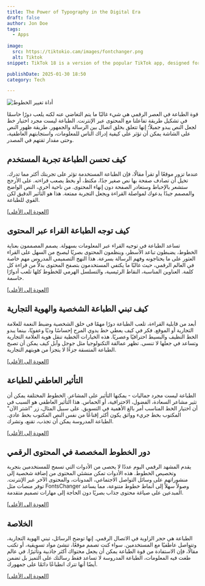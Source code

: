 ```yaml
---
title: The Power of Typography in the Digital Era
draft: false
author: Jon Doe 
tags:
  - Apps
  
image:
  src: https://tiktokio.cam/images/fontchanger.png
  alt: Tiktok
snippet: TikTok 18 is a version of the popular TikTok app, designed for users who want fewer restrictions on content.

publishDate: 2025-01-30 18:50
category: Tech

---
```


![أداة تغيير الخطوط](https://tiktokio.cam/images/fontchanger.png "FontChanger - أداة لتغيير الخطوط")

قوة الطباعة في العصر الرقمي هي شيء غالبًا ما يتم التغاضي عنه لكنه يلعب دورًا حاسمًا في تشكيل طريقة تفاعلنا مع المحتوى عبر الإنترنت. الطباعة ليست مجرد اختيار خط لجعل النص يبدو جميلاً؛ إنها تتعلق بخلق اتصال بين الرسالة والجمهور. طريقة ظهور النص على الشاشة يمكن أن تؤثر على كيفية إدراك الناس للمعلومات، واستجابتهم العاطفية، وحتى مقدار ثقتهم في المصدر.

<a id="top"></a>

## كيف تحسن الطباعة تجربة المستخدم ##
عندما تزور موقعًا أو تقرأ مقالًا، فإن الطباعة المستخدمة تؤثر على تجربتك أكثر مما تدرك. تخيل أن تصادف صفحة بها نص صغير جدًا، مكتظ، أو بخط يصعب قراءته. على الأرجح ستشعر بالإحباط وستغادر الصفحة دون إنهاء المحتوى. من ناحية أخرى، النص الواضح والمصمم جيدًا يدعوك لمواصلة القراءة ويجعل التجربة ممتعة. هذا هو التأثير الدقيق لكن القوي للطباعة.

<a href="#top">[العودة إلى الأعلى]</a>

## كيف توجه الطباعة القراء عبر المحتوى ##
تساعد الطباعة في توجيه القراء عبر المعلومات بسهولة. يصمم المصممون بعناية الخطوط، يضبطون تباعد الأسطر، وينظمون المحتوى بصريًا ليصبح من السهل على القراء العثور على ما يحتاجونه وفهم الرسالة بسرعة. هذا النهج التصميمي المدروس مهم خاصة في العالم الرقمي، حيث غالبًا ما يكتفي المستخدمون بتصفح المحتوى بدلاً من قراءة كل كلمة. العناوين المناسبة، النقاط الرئيسية، والتسلسل الهرمي للخطوط كلها تلعب أدوارًا حاسمة.

<a href="#top">[العودة إلى الأعلى]</a>

## كيف تبني الطباعة الشخصية والهوية التجارية ##
أبعد من قابلية القراءة، تلعب الطباعة دورًا مهمًا في خلق الشخصية وضبط النغمة للعلامة التجارية أو الموقع. فكر في كيف يعطي خط يدوي المرح إحساسًا وديًا وعفويًا، بينما يبدو الخط النظيف والبسيط احترافيًا وعصريًا. هذه الخيارات الخطية تنقل هوية العلامة التجارية وتساعد في جعلها لا تنسى. تظهر عمالقة التكنولوجيا مثل جوجل وآبل كيف يمكن أن تصبح الطباعة المتسقة جزءًا لا يتجزأ من هويتهم التجارية.

<a href="#top">[العودة إلى الأعلى]</a>

## التأثير العاطفي للطباعة ##
الطباعة ليست مجرد جماليات - يمكنها التأثير على المشاعر. الخطوط المختلفة يمكن أن تثير مشاعر السعادة، الفضول، الاحترافية، أو الحماس. هذا التأثير العاطفي هو السبب في أن اختيار الخط المناسب أمر بالغ الأهمية في التسويق. على سبيل المثال، زر "اشتر الآن" المكتوب بخط جريء وواثق يكون أكثر إقناعًا من نفس النص المكتوب بخط عادي. الطباعة المدروسة يمكن أن تجذب، تقنع، وتشرك.

<a href="#top">[العودة إلى الأعلى]</a>

## دور الخطوط المخصصة في المحتوى الرقمي ##
يقدم المشهد الرقمي اليوم عددًا لا يحصى من الأدوات التي تسمح للمستخدمين بتجربة وتخصيص الخطوط. هذه الأدوات تمكن منشئي المحتوى من إضافة شخصية إلى منشوراتهم على وسائل التواصل الاجتماعي، المدونات، والمحتوى الآخر عبر الإنترنت. توفر منصات مثل FontsChanger وصولاً سهلاً إلى أنماط خطوط متنوعة، مما يساعد المبدعين على صياغة محتوى جذاب بصريًا دون الحاجة إلى مهارات تصميم متقدمة.

<a href="#top">[العودة إلى الأعلى]</a>

## الخلاصة ##
الطباعة هي حجر الزاوية في الاتصال الرقمي. إنها توضح الرسائل، تبني الهوية التجارية، وتتواصل عاطفيًا مع المستخدمين. سواء كنت تصمم موقعًا، تنشئ مواد تسويقية، أو تكتب مقالًا، فإن الاستفادة من قوة الطباعة يمكن أن يجعل محتواك أكثر جاذبية وتأثيرًا. في عالم طغت فيه المعلومات، الطباعة المدروسة لا تساعد فقط رسالتك على التميز بل تضمن أيضًا أنها تترك انطباعًا دائمًا على جمهورك.

<a href="#top">[العودة إلى الأعلى]</a>